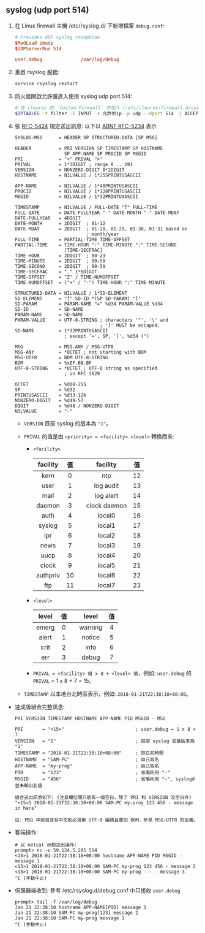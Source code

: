 ## syslog (udp port 514)

1. 在 Linux firewall 主機 /etc/rsyslog.d/ 下新增檔案 `debug.conf`:
    ```conf
    # Provides UDP syslog reception
    $ModLoad imudp
    $UDPServerRun 514

    user.debug				/var/log/debug
    ```

1. 重啟 rsyslog 服務:
    ```sh
    service rsyslog restart
    ```

1. 防火牆開啟允許誰連入使用 syslog udp port 514:
    ```sh
    # 在 clearos 的 `Custom Firewall` 中加入 (/etc/clearos/firewall.d/custom):
    $IPTABLES -t filter -I INPUT -s 允許的ip -p udp --dport 514 -j ACCEPT
    ```

1. 依 [RFC-5424](https://tools.ietf.org/html/rfc5424) 規定送出訊息: 以下以 [ABNF RFC-5234](https://tools.ietf.org/html/rfc5234) 表示
    ```bnf
    SYSLOG-MSG      = HEADER SP STRUCTURED-DATA [SP MSG]

    HEADER          = PRI VERSION SP TIMESTAMP SP HOSTNAME
                      SP APP-NAME SP PROCID SP MSGID
    PRI             = "<" PRIVAL ">"
    PRIVAL          = 1*3DIGIT ; range 0 .. 191
    VERSION         = NONZERO-DIGIT 0*2DIGIT
    HOSTNAME        = NILVALUE / 1*255PRINTUSASCII

    APP-NAME        = NILVALUE / 1*48PRINTUSASCII
    PROCID          = NILVALUE / 1*128PRINTUSASCII
    MSGID           = NILVALUE / 1*32PRINTUSASCII

    TIMESTAMP       = NILVALUE / FULL-DATE "T" FULL-TIME
    FULL-DATE       = DATE-FULLYEAR "-" DATE-MONTH "-" DATE-MDAY
    DATE-FULLYEAR   = 4DIGIT
    DATE-MONTH      = 2DIGIT  ; 01-12
    DATE-MDAY       = 2DIGIT  ; 01-28, 01-29, 01-30, 01-31 based on
                              ; month/year
    FULL-TIME       = PARTIAL-TIME TIME-OFFSET
    PARTIAL-TIME    = TIME-HOUR ":" TIME-MINUTE ":" TIME-SECOND
                      [TIME-SECFRAC]
    TIME-HOUR       = 2DIGIT  ; 00-23
    TIME-MINUTE     = 2DIGIT  ; 00-59
    TIME-SECOND     = 2DIGIT  ; 00-59
    TIME-SECFRAC    = "." 1*6DIGIT
    TIME-OFFSET     = "Z" / TIME-NUMOFFSET
    TIME-NUMOFFSET  = ("+" / "-") TIME-HOUR ":" TIME-MINUTE

    STRUCTURED-DATA = NILVALUE / 1*SD-ELEMENT
    SD-ELEMENT      = "[" SD-ID *(SP SD-PARAM) "]"
    SD-PARAM        = PARAM-NAME "=" %d34 PARAM-VALUE %d34
    SD-ID           = SD-NAME
    PARAM-NAME      = SD-NAME
    PARAM-VALUE     = UTF-8-STRING ; characters '"', '\' and
                                   ; ']' MUST be escaped.
    SD-NAME         = 1*32PRINTUSASCII
                      ; except '=', SP, ']', %d34 (")

    MSG             = MSG-ANY / MSG-UTF8
    MSG-ANY         = *OCTET ; not starting with BOM
    MSG-UTF8        = BOM UTF-8-STRING
    BOM             = %xEF.BB.BF
    UTF-8-STRING    = *OCTET ; UTF-8 string as specified
                      ; in RFC 3629

    OCTET           = %d00-255
    SP              = %d32
    PRINTUSASCII    = %d33-126
    NONZERO-DIGIT   = %d49-57
    DIGIT           = %d48 / NONZERO-DIGIT
    NILVALUE        = "-"
    ```

    * `VERSION` 目前 syslog 的版本為 `"1"`。

    * `PRIVAL` 的值是由 `<priority> = <facility>.<level>` 轉換而來:

        * `<facility>`

            | facility | 值 || facility | 值 |
            |:---:|:---:|-|:---:|:---:|
            | kern | 0 || ntp | 12 |
            | user | 1 || log audit | 13 |
            | mail | 2 || log alert | 14 |
            | daemon | 3 || clock daemon | 15 |
            | auth | 4 || local0 | 16 |
            | syslog | 5 || local1 | 17 |
            | lpr | 6 || local2 | 18 |
            | news | 7 || local3 | 19 |
            | uucp | 8 || local4 | 20 |
            | clock | 9 || local5 | 21 |
            | authpriv| 10 || local6 | 22 |
            | ftp | 11 || local7 | 23 |

        * `<level>`

            | level | 值 || level | 值 |
            |:---:|:---:|-|:---:|:---:|
            | emerg | 0 || warning | 4 |
            | alert | 1 || notice | 5 |
            | crit | 2 || info | 6 |
            | err | 3 || debug | 7 |

        * `PRIVAL = <facility> 值 x 8 + <level> 值`，例如: `user.debug` 的 `PRIVAL` = 1 x 8 + 7 = 15。

    * `TIMESTAMP` 以本地台北時區表示，例如: `2018-01-21T22:38:10+08:00`。

* 速成版組合完整訊息:
    ```
    PRI VERSION TIMESTAMP HOSTNAME APP-NAME PID MSGID - MSG

    PRI       = "<15>"                          ; user.debug = 1 x 8 + 7
    VERSION   = "1"                             ; 目前 syslog 支援版本為 "1"
    TIMESTAMP = "2018-01-21T22:38:10+08:00"     ; 取目前時間
    HOSTNAME  = "SAM-PC"                        ; 自己取名
    APP-NAME  = "my-prog"                       ; 自己取名
    PID       = "123"                           ; 省略則用 "-"
    MSGID     = "456"                           ; 省略則用 "-", syslogd 並未輸出此值

    組合送出訊息如下: (注意欄位間只能有一個空白，除了 PRI 和 VERSION 沒空白外)
    "<15>1 2018-01-21T22:38:10+08:00 SAM-PC my-prog 123 456 - message in here"

    註: MSG 中若包含有中文則必須用 UTF-8 編碼且要加 BOM，參見 MSG-UTF8 的定義。
    ```

* 客端操作:
    ```
    # 以 netcat 示範送出操作:
    prompt> nc -u 59.124.5.205 514
    <15>1 2018-01-21T22:38:10+08:00 hostname APP-NAME PID MSGID - message 1
    <15>1 2018-01-21T22:38:10+08:00 SAM-PC my-prog 123 456 - message 2
    <15>1 2018-01-21T22:38:10+08:00 SAM-PC my-prog - - - message 3
    ^C (手動中止)
    ```

* 伺服器端收到: 參考 /etc/rsyslog.d/debug.conf 中只接收 `user.debug`
    ```
    prompt> tail -f /var/log/debug
    Jan 21 22:38:10 hostname APP-NAME[PID] message 1
    Jan 21 22:38:10 SAM-PC my-prog[123] message 2
    Jan 21 22:38:10 SAM-PC my-prog message 3
    ^C (手動中止)
    ```
